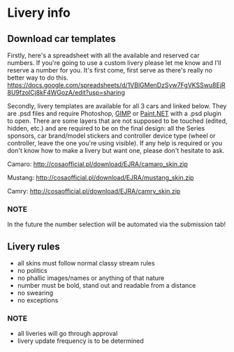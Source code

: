 # Livery info
## Download car templates
Firstly, here's a spreadsheet with all the available and reserved car numbers. If you're going to use a custom livery please let me know and I'll reserve a number for you. It's first come, first serve as there's really no better way to do this.
https://docs.google.com/spreadsheets/d/1VBlGMenDzSyw7FgVKSSwu8EjR8U9fzolCj8kF4WGozA/edit?usp=sharing

Secondly, livery templates are available for all 3 cars and linked below. They are .psd files and require Photoshop, [GIMP](https://www.gimp.org/) or [Paint.NET](https://www.getpaint.net/) with a .psd plugin to open.
There are some layers that are not supposed to be touched (edited, hidden, etc.) and are required to be on the final design: all the Series sponsors, car brand/model stickers and controller device type (wheel or controller, leave the one you're using visible). If any help is required or you don't know how to make a livery but want one, please don't hesitate to ask.

Camaro: http://cosaofficial.pl/download/EJRA/camaro_skin.zip

Mustang: http://cosaofficial.pl/download/EJRA/mustang_skin.zip

Camry: http://cosaofficial.pl/download/EJRA/camry_skin.zip

### NOTE
In the future the number selection will be automated via the submission tab!

## Livery rules
- all skins must follow normal classy stream rules
- no politics
- no phallic images/names or anything of that nature
- number must be bold, stand out and readable from a distance
- no swearing
- no exceptions

### NOTE
- all liveries will go through approval
- livery update frequency is to be determined